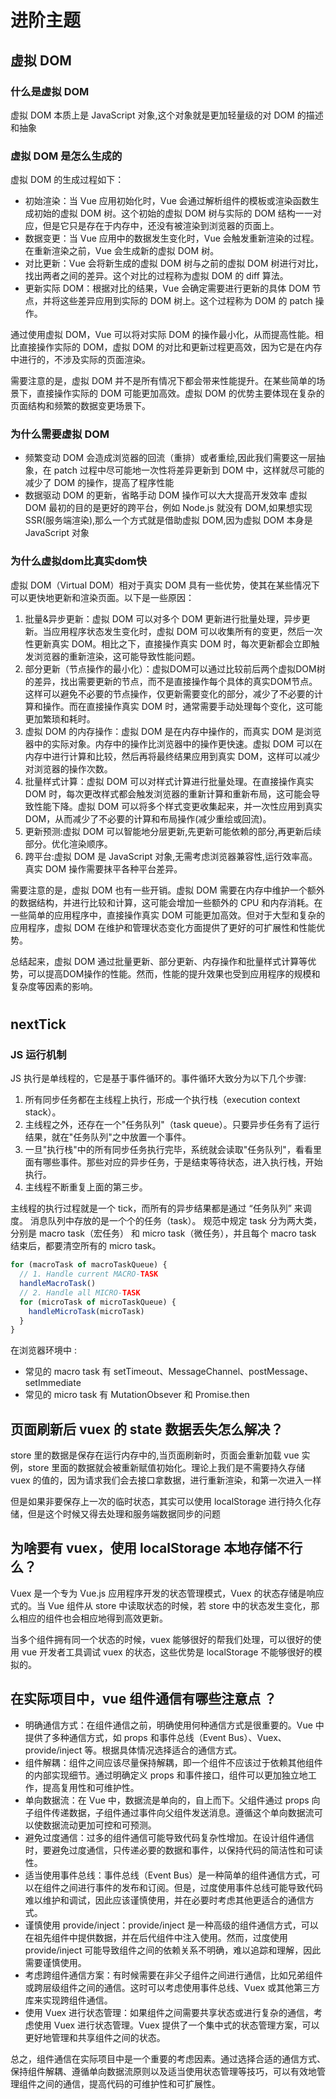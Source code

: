 # 进阶主题

## 虚拟 DOM

### 什么是虚拟 DOM

虚拟 DOM 本质上是 JavaScript 对象,这个对象就是更加轻量级的对 DOM 的描述和抽象

### 虚拟 DOM 是怎么生成的

虚拟 DOM 的生成过程如下：

- 初始渲染：当 Vue 应用初始化时，Vue 会通过解析组件的模板或渲染函数生成初始的虚拟 DOM 树。这个初始的虚拟 DOM 树与实际的 DOM 结构一一对应，但是它只是存在于内存中，还没有被渲染到浏览器的页面上。
- 数据变更：当 Vue 应用中的数据发生变化时，Vue 会触发重新渲染的过程。在重新渲染之前，Vue 会生成新的虚拟 DOM 树。
- 对比更新：Vue 会将新生成的虚拟 DOM 树与之前的虚拟 DOM 树进行对比，找出两者之间的差异。这个对比的过程称为虚拟 DOM 的 diff 算法。
- 更新实际 DOM：根据对比的结果，Vue 会确定需要进行更新的具体 DOM 节点，并将这些差异应用到实际的 DOM 树上。这个过程称为 DOM 的 patch 操作。

通过使用虚拟 DOM，Vue 可以将对实际 DOM 的操作最小化，从而提高性能。相比直接操作实际的 DOM，虚拟 DOM 的对比和更新过程更高效，因为它是在内存中进行的，不涉及实际的页面渲染。

需要注意的是，虚拟 DOM 并不是所有情况下都会带来性能提升。在某些简单的场景下，直接操作实际的 DOM 可能更加高效。虚拟 DOM 的优势主要体现在复杂的页面结构和频繁的数据变更场景下。

### 为什么需要虚拟 DOM

- 频繁变动 DOM 会造成浏览器的回流（重排）或者重绘,因此我们需要这一层抽象，在 patch 过程中尽可能地一次性将差异更新到 DOM 中，这样就尽可能的减少了 DOM 的操作，提高了程序性能
- 数据驱动 DOM 的更新，省略手动 DOM 操作可以大大提高开发效率
  虚拟 DOM 最初的目的是更好的跨平台，例如 Node.js 就没有 DOM,如果想实现 SSR(服务端渲染),那么一个方式就是借助虚拟 DOM,因为虚拟 DOM 本身是 JavaScript 对象

### 为什么虚拟dom比真实dom快

虚拟 DOM（Virtual DOM）相对于真实 DOM 具有一些优势，使其在某些情况下可以更快地更新和渲染页面。以下是一些原因：

1. 批量&异步更新：虚拟 DOM 可以对多个 DOM 更新进行批量处理，异步更新。当应用程序状态发生变化时，虚拟 DOM 可以收集所有的变更，然后一次性更新真实 DOM。相比之下，直接操作真实 DOM 时，每次更新都会立即触发浏览器的重新渲染，这可能导致性能问题。
2. 部分更新（节点操作的最小化）：虚拟DOM可以通过比较前后两个虚拟DOM树的差异，找出需要更新的节点，而不是直接操作每个具体的真实DOM节点。这样可以避免不必要的节点操作，仅更新需要变化的部分，减少了不必要的计算和操作。而在直接操作真实 DOM 时，通常需要手动处理每个变化，这可能更加繁琐和耗时。
3. 虚拟 DOM 的内存操作：虚拟 DOM 是在内存中操作的，而真实 DOM 是浏览器中的实际对象。内存中的操作比浏览器中的操作更快速。虚拟 DOM 可以在内存中进行计算和比较，然后再将最终结果应用到真实 DOM，这样可以减少对浏览器的操作次数。
4. 批量样式计算：虚拟 DOM 可以对样式计算进行批量处理。在直接操作真实 DOM 时，每次更改样式都会触发浏览器的重新计算和重新布局，这可能会导致性能下降。虚拟 DOM 可以将多个样式变更收集起来，并一次性应用到真实 DOM，从而减少了不必要的计算和布局操作(减少重绘或回流)。
5. 更新预测:虚拟 DOM 可以智能地分层更新,先更新可能依赖的部分,再更新后续部分。优化渲染顺序。
6. 跨平台:虚拟 DOM 是 JavaScript 对象,无需考虑浏览器兼容性,运行效率高。真实 DOM 操作需要抹平各种平台差异。

需要注意的是，虚拟 DOM 也有一些开销。虚拟 DOM 需要在内存中维护一个额外的数据结构，并进行比较和计算，这可能会增加一些额外的 CPU 和内存消耗。在一些简单的应用程序中，直接操作真实 DOM 可能更加高效。但对于大型和复杂的应用程序，虚拟 DOM 在维护和管理状态变化方面提供了更好的可扩展性和性能优势。

总结起来，虚拟 DOM 通过批量更新、部分更新、内存操作和批量样式计算等优势，可以提高DOM操作的性能。然而，性能的提升效果也受到应用程序的规模和复杂度等因素的影响。

#

## nextTick

### JS 运行机制

JS 执行是单线程的，它是基于事件循环的。事件循环大致分为以下几个步骤:

1. 所有同步任务都在主线程上执行，形成一个执行栈（execution context stack）。
2. 主线程之外，还存在一个"任务队列"（task queue）。只要异步任务有了运行结果，就在"任务队列"之中放置一个事件。
3. 一旦"执行栈"中的所有同步任务执行完毕，系统就会读取"任务队列"，看看里面有哪些事件。那些对应的异步任务，于是结束等待状态，进入执行栈，开始执行。
4. 主线程不断重复上面的第三步。

主线程的执行过程就是一个 tick，而所有的异步结果都是通过 “任务队列” 来调度。 消息队列中存放的是一个个的任务（task）。 规范中规定 task 分为两大类，分别是 macro task（宏任务） 和 micro task（微任务），并且每个 macro task 结束后，都要清空所有的 micro task。

```js
for (macroTask of macroTaskQueue) {
  // 1. Handle current MACRO-TASK
  handleMacroTask()
  // 2. Handle all MICRO-TASK
  for (microTask of microTaskQueue) {
    handleMicroTask(microTask)
  }
}
```

在浏览器环境中 :

- 常见的 macro task 有 setTimeout、MessageChannel、postMessage、setImmediate
- 常见的 micro task 有 MutationObsever 和 Promise.then

## 页面刷新后 vuex 的 state 数据丢失怎么解决？

store 里的数据是保存在运行内存中的,当页面刷新时，页面会重新加载 vue 实例，store 里面的数据就会被重新赋值初始化。理论上我们是不需要持久存储 vuex 的值的，因为请求我们会去接口拿数据，进行重新渲染，和第一次进入一样

但是如果非要保存上一次的临时状态，其实可以使用 localStorage 进行持久化存储，但是这个时候又得去处理和服务端数据同步的问题

## 为啥要有 vuex，使用 localStorage 本地存储不行么？

Vuex 是一个专为 Vue.js 应用程序开发的状态管理模式，Vuex 的状态存储是响应式的。当 Vue 组件从 store 中读取状态的时候，若 store 中的状态发生变化，那么相应的组件也会相应地得到高效更新。

当多个组件拥有同一个状态的时候，vuex 能够很好的帮我们处理，可以很好的使用 vue 开发者工具调试 vuex 的状态，这些优势是 localStorage 不能够很好的模拟的。

## 在实际项目中，vue 组件通信有哪些注意点 ？

- 明确通信方式：在组件通信之前，明确使用何种通信方式是很重要的。Vue 中提供了多种通信方式，如 props 和事件总线（Event Bus）、Vuex、provide/inject 等。根据具体情况选择适合的通信方式。
- 组件解耦：组件之间应该尽量保持解耦，即一个组件不应该过于依赖其他组件的内部实现细节。通过明确定义 props 和事件接口，组件可以更加独立地工作，提高复用性和可维护性。
- 单向数据流：在 Vue 中，数据流是单向的，自上而下。父组件通过 props 向子组件传递数据，子组件通过事件向父组件发送消息。遵循这个单向数据流可以使数据流动更加可控和可预测。
- 避免过度通信：过多的组件通信可能导致代码复杂性增加。在设计组件通信时，要避免过度通信，只传递必要的数据和事件，以保持代码的简洁性和可读性。
- 适当使用事件总线：事件总线（Event Bus）是一种简单的组件通信方式，可以在组件之间进行事件的发布和订阅。但是，过度使用事件总线可能导致代码难以维护和调试，因此应该谨慎使用，并在必要时考虑其他更适合的通信方式。
- 谨慎使用 provide/inject：provide/inject 是一种高级的组件通信方式，可以在祖先组件中提供数据，并在后代组件中注入使用。然而，过度使用 provide/inject 可能导致组件之间的依赖关系不明确，难以追踪和理解，因此需要谨慎使用。
- 考虑跨组件通信方案：有时候需要在非父子组件之间进行通信，比如兄弟组件或跨层级组件之间的通信。这时可以考虑使用事件总线、Vuex 或其他第三方库来实现跨组件通信。
- 使用 Vuex 进行状态管理：如果组件之间需要共享状态或进行复杂的通信，考虑使用 Vuex 进行状态管理。Vuex 提供了一个集中式的状态管理方案，可以更好地管理和共享组件之间的状态。

总之，组件通信在实际项目中是一个重要的考虑因素。通过选择合适的通信方式、保持组件解耦、遵循单向数据流原则以及适当使用状态管理等技巧，可以有效地管理组件之间的通信，提高代码的可维护性和可扩展性。
